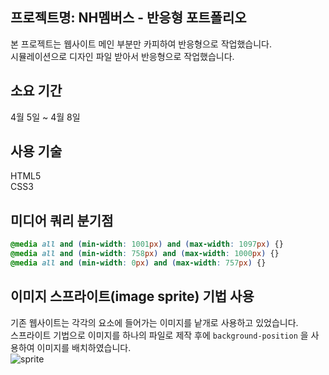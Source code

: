 ## 프로젝트명: NH멤버스 - 반응형 포트폴리오
본 프로젝트는 웹사이트 메인 부분만 카피하여 반응형으로 작업했습니다. <br>
시뮬레이션으로 디자인 파일 받아서 반응형으로 작업했습니다.

## 소요 기간
4월 5일 ~ 4월 8일

## 사용 기술
HTML5 <br>
CSS3

## 미디어 쿼리 분기점
```css
@media all and (min-width: 1001px) and (max-width: 1097px) {}
@media all and (min-width: 758px) and (max-width: 1000px) {}
@media all and (min-width: 0px) and (max-width: 757px) {}
```

## 이미지 스프라이트(image sprite) 기법 사용
기존 웹사이트는 각각의 요소에 들어가는 이미지를 낱개로 사용하고 있었습니다. <br>
스프라이트 기법으로 이미지를 하나의 파일로 제작 후에 `background-position` 을 사용하여 이미지를 배치하였습니다. <br>
![sprite](https://user-images.githubusercontent.com/65770361/114313561-f6b9b300-9b31-11eb-8bbe-2bf87ca822a6.png)
